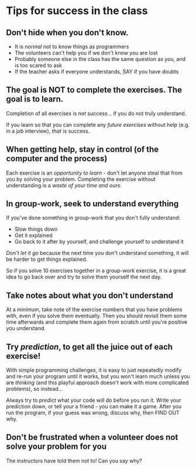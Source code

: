 # Tips for success in the class

## Don't hide when you don't know.

* It is *normal* not to know things as programmers
* The volunteers can't help you if we don't know you are lost
* Probably someone else in the class has the same question as you, and is too scared to ask
* If the teacher asks if everyone understands, SAY if you have doubts

## The goal is NOT to complete the exercises. The goal is to learn.

Completion of all exercises is *not* success... if you do not truly understand.  

If you learn so that you can complete any *future exercises* without help (e.g. in a job interview), *that* is success.

## When getting help, stay in control (of the computer and the process)

Each exercise is an *opportunity to learn* - don't let anyone steal that from you by solving your problem.  Completing the exercise without understanding is a *waste of your time and ours*.

## In group-work, seek to understand everything

If you've done something in group-work that you don't fully understand:

* Slow things down
* Get it explained
* Go back to it after by yourself, and challenge yourself to understand it
 
*Don't let it go* because the next time you don't understand something, it will be harder to get things explained.

So if you solve 10 exercises together in a group-work exercise, it is a great idea to go back over and try to solve them yourself the next day.

## Take notes about what you don't understand

At a minimum, take note of the exercise numbers that you have problems with, even if you solve them eventually. Then you should revisit them some time afterwards and complete them again from scratch until you're positive you understand.

## Try _prediction_, to get all the juice out of each exercise!

With simple programming challenges, it is easy to just repeatedly modify and re-run your program until it works, but you won't learn much unless you are *thinking* (and this playful approach doesn't work with more complicated problems), so instead...

Always try to *predict* what your code will do before you run it. Write your prediction down, or tell your a friend - you can make it a game. After you run the program, if your guess was wrong, discuss why, then FIND OUT why.

## Don't be frustrated when a volunteer does not solve your problem for you

The instructors have told them not to! Can you say why?
